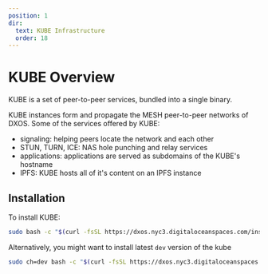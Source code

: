 ```yaml
---
position: 1
dir:
  text: KUBE Infrastructure
  order: 18
---
```

# KUBE Overview

KUBE is a set of peer-to-peer services, bundled into a single binary.

KUBE instances form and propagate the MESH peer-to-peer networks of DXOS. Some of the services offered by KUBE:
- signaling: helping peers locate the network and each other
- STUN, TURN, ICE: NAS hole punching and relay services
- applications: applications are served as subdomains of the KUBE's hostname
- IPFS: KUBE hosts all of it's content on an IPFS instance

## Installation

To install KUBE:

```bash
sudo bash -c "$(curl -fsSL https://dxos.nyc3.digitaloceanspaces.com/install.sh)"
```

Alternatively, you might want to install latest `dev` version of the kube
```bash
sudo ch=dev bash -c "$(curl -fsSL https://dxos.nyc3.digitaloceanspaces.com/install.sh)"
```
